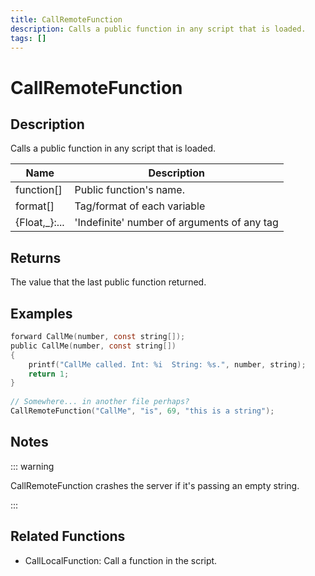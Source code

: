 ```yaml
---
title: CallRemoteFunction
description: Calls a public function in any script that is loaded.
tags: []
---
```


# CallRemoteFunction

## Description

Calls a public function in any script that is loaded.

| Name           | Description                                 |
| -------------- | ------------------------------------------- |
| function[]     | Public function's name.                     |
| format[]       | Tag/format of each variable                 |
| {Float,\_}:... | 'Indefinite' number of arguments of any tag |

## Returns

The value that the last public function returned.

## Examples

```c
forward CallMe(number, const string[]);
public CallMe(number, const string[])
{
    printf("CallMe called. Int: %i  String: %s.", number, string);
    return 1;
}
 
// Somewhere... in another file perhaps?
CallRemoteFunction("CallMe", "is", 69, "this is a string");
```

## Notes

::: warning

CallRemoteFunction crashes the server if it's passing an empty string.

:::

## Related Functions

- CallLocalFunction: Call a function in the script.

